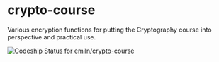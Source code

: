 crypto-course
=============

Various encryption functions for putting the Cryptography course into perspective and practical use.

[ ![Codeship Status for emiln/crypto-course](https://codeship.io/projects/984577e0-1563-0132-5be9-5a98aaba18e0/status)](https://codeship.io/projects/33643)
